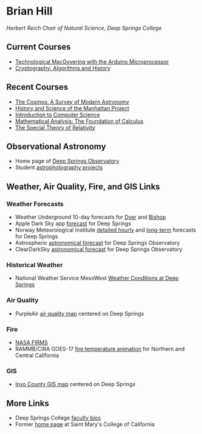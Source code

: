 # Brian Hill

*Herbert Reich Chair of Natural Science, Deep Springs College*

## Current Courses

* [Technological MacGyvering with the Arduino Microprocessor](./technological-macgyvering/)
* [Cryptography: Algorithms and History](./cryptography/)

## Recent Courses

* [The Cosmos: A Survey of Modern Astronomy](./astronomy/)
* [History and Science of the Manhattan Project](./manhattan-project/)
* [Introduction to Computer Science](./computer-science/)
* [Mathematical Analysis: The Foundation of Calculus](./mathematical-analysis/)
* [The Special Theory of Relativity](./special-relativity/)

## Observational Astronomy

* Home page of [Deep Springs Observatory](./deep-springs-observatory/)
* Student [astrophotography projects](./astronomy/index.html#astrophotography-projects)

## Weather, Air Quality, Fire, and GIS Links

### Weather Forecasts

* Weather Underground 10-day forecasts for [Dyer](https://www.wunderground.com/forecast/us/nv/dyer) and [Bishop](https://www.wunderground.com/forecast/us/ca/bishop)
* Apple Dark Sky app [forecast](https://darksky.net/forecast/37.3749,-117.9802/us12/en) for Deep Springs
* Norway Meteorological Institute [detailed hourly](https://www.yr.no/place/USA/California/Deep_Springs/hour_by_hour_detailed.html) and [long-term](https://www.yr.no/place/USA/California/Deep_Springs/long.html) forecasts for Deep Springs
* Astrospheric [astronomical forecast](https://www.astrospheric.com/?Latitude=37.3749&Longitude=-117.9802) for Deep Springs Observatory
* ClearDarkSky [astronomical forecast](https://www.cleardarksky.com/c/DpSprObCAkey.html?1) for Deep Springs Observatory

### Historical Weather

* National Weather Service MesoWest [Weather Conditions at Deep Springs](https://www.wrh.noaa.gov/mesowest/timeseries.php?sid=DPSC1)

### Air Quality

* PurpleAir [air quality map](https://www.purpleair.com/map?opt=1/i/mPM25/a60/cC0#10.04/37.3749/-117.9802) centered on Deep Springs

### Fire

* [NASA FIRMS](https://firms.modaps.eosdis.nasa.gov/map/#d:today;@-118.2,41.0,6z)
* RAMMB/CIRA GOES-17 [fire temperature animation](https://rammb-slider.cira.colostate.edu/?sat=goes-17&z=5&im=12&ts=1&st=0&et=0&speed=200&motion=loop&map=1&lat=0&opacity%5B0%5D=1&hidden%5B0%5D=0&pause=0&slider=-1&hide_controls=1&mouse_draw=0&follow_feature=0&follow_hide=0&s=rammb-slider&sec=full_disk&p%5B0%5D=fire_temperature&x=13488.140625&y=3295.15625) for Northern and Central California

### GIS

* [Inyo County GIS map](https://gis.inyoco.com/arcgis/apps/webappviewer/index.html?id=4f0e9813612040c3994f0ec22235fba4&center=413215.4992%2C4136912.6261%2C26911&scale=7040.6821) centered on Deep Springs

## More Links

* Deep Springs College [faculty bios](http://deepsprings.edu/academics/#faculty)
* Former [home page](http://physics.stmarys-ca.edu/faculty/brianhill/index.html) at Saint Mary's College of California
